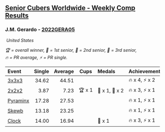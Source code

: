 <style>table {white-space: nowrap;}</style>
<link rel="stylesheet" type="text/css" href="/scw-comp/css/flags.css" />

## [Senior Cubers Worldwide - Weekly Comp Results](/scw-comp/results/)
### J.M. Gerardo - [2022GERA05](https://www.worldcubeassociation.org/persons/2022GERA05)

<i class="flag flag-US" />&nbsp;United States

<span style="white-space: nowrap;">🏆 = overall winner</span>, <span style="white-space: nowrap;">🥇 = 1st senior</span>, <span style="white-space: nowrap;">🥈 = 2nd senior</span>, <span style="white-space: nowrap;">🥉 = 3rd senior</span>, <span style="white-space: nowrap;">🔥 = PR average</span>, <span style="white-space: nowrap;">⚡ = PR single</span>.

| Event | Single | Average | Cups | Medals | Achievements|
| :-- | --: | --: | :--: | :-- | :-- |
| [3x3x3](333.md) | 34.62 | 44.51 |  |  | 🔥 x 4, ⚡ x 2 |
| [2x2x2](222.md) | 3.87 | 7.23 | 🏆 x 1 | 🥇 x 1, 🥈 x 2 | 🔥 x 3, ⚡ x 1 |
| [Pyraminx](pyram.md) | 17.28 | 27.53 |  |  | 🔥 x 1, ⚡ x 1 |
| [Skewb](skewb.md) | 13.18 | 23.25 |  |  | 🔥 x 1, ⚡ x 1 |
| [Clock](clock.md) | 14.00 | 16.94 |  | 🥉 x 1 | 🔥 x 3, ⚡ x 1 |

<!-- Global site tag (gtag.js) - Google Analytics -->
<script async src="https://www.googletagmanager.com/gtag/js?id=UA-86348435-3"></script>
<script>window.dataLayer = window.dataLayer || []; function gtag() {dataLayer.push(arguments);} gtag('js', new Date()); gtag('config', 'UA-86348435-3');</script>
